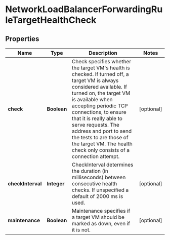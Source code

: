 

# NetworkLoadBalancerForwardingRuleTargetHealthCheck

## Properties

| Name | Type | Description | Notes |
| ------------ | ------------- | ------------- | ------------- |
| **check** | **Boolean** | Check specifies whether the target VM&#39;s health is checked. If turned off, a target VM is always considered available. If turned on, the target VM is available when accepting periodic TCP connections, to ensure that it is really able to serve requests. The address and port to send the tests to are those of the target VM. The health check only consists of a connection attempt. |  [optional] |
| **checkInterval** | **Integer** | CheckInterval determines the duration (in milliseconds) between consecutive health checks. If unspecified a default of 2000 ms is used. |  [optional] |
| **maintenance** | **Boolean** | Maintenance specifies if a target VM should be marked as down, even if it is not. |  [optional] |


